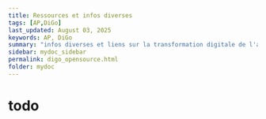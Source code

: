 ```yaml
---
title: Ressources et infos diverses 
tags: [AP,DiGo]
last_updated: August 03, 2025
keywords: AP, DiGo
summary: "infos diverses et liens sur la transformation digitale de l'administration publique"
sidebar: mydoc_sidebar
permalink: digo_opensource.html
folder: mydoc
---
```


# todo
